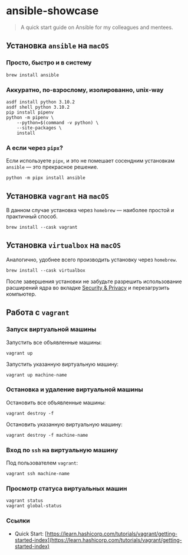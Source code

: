# ansible-showcase

> A quick start guide on Ansible for my colleagues and mentees.

## Установка `ansible` на `macOS`

### Просто, быстро и в систему

```shell
brew install ansible
```

### Аккуратно, по-взрослому, изолированно, unix-way

```shell
asdf install python 3.10.2
asdf shell python 3.10.2
pip install pipenv
python -m pipenv \
    --python=$(command -v python) \
    --site-packages \
    install
```

### А если через `pipx`?

Если используете `pipx`, и это не помешает сосендним установкам `ansible` — это
прекрасное решение.

```shell
python -m pipx install ansible
```

## Установка `vagrant` на `macOS`

В данном случае установка через `homebrew` — наиболее простой и практичный
способ.

```shell
brew install --cask vagrant
```

## Установка `virtualbox` на `macOS`

Аналогично, удобнее всего производить установку через `homebrew`.

```shell
brew install --cask virtualbox
```

После завершения установки не забудьте разрешить использование расширений ядра
во вкладке [Security & Privacy](x-apple.systempreferences:com.apple.preference.security) и перезагрузить компьютер.

## Работа с `vagrant`

### Запуск виртуальной машины

Запустить все объявленные машины:

```shell
vagrant up
```

Запустить указанную виртуальную машину:

```shell
vagrant up machine-name
```

### Остановка и удаление виртуальной машины

Остановить все объявленные машины:

```shell
vagrant destroy -f
```

Остановить указанную виртуальную машину:

```shell
vagrant destroy -f machine-name
```

### Вход по `ssh` на виртуальную машину

Под пользователем `vagrant`:

```shell
vagrant ssh machine-name
```

### Просмотр статуса виртуальных машин

```shell
vagrant status
vagrant global-status
```

### Ссылки

- Quick Start:
  [https://learn.hashicorp.com/tutorials/vagrant/getting-started-index](https://learn.hashicorp.com/tutorials/vagrant/getting-started-index)

